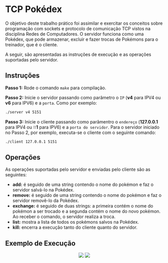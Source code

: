 # TCP Pokédex
O objetivo deste trabalho prático foi assimilar e exercitar os conceitos sobre programação com sockets e protocolo de comunicação TCP vistos na disciplina Redes de Computadores. O servidor funciona como uma Pokédex, que pode armazenar, excluir e fazer trocas de Pokémons para o treinador, que é o cliente.

A seguir, são apresentadas as instruções de execução e as operações suportadas pelo servidor.

## Instruções

**Passo 1:** Rode o comando `make` para compilação.

**Passo 2:** Inicie o servidor passando como parâmetro o `IP` (**v4** para IPV4 ou **v6** para IPV6) e a `porta`. Como por exemplo:

```bash
./server v4 5151
```

**Passo 3:** Inicie o cliente passando como parâmentro o `endereço` (**127.0.0.1** para IPV4 ou **::1** para IPV6) e a `porta do servidor`. Para o servidor iniciado no Passo 2, por exemplo, executa-se o cliente com o seguinte comando:

```bash
./client 127.0.0.1 5151
```

## Operações

As operações suportadas pelo servidor e enviadas pelo cliente são as seguintes: 
* **add:** é seguido de uma string contendo o nome do pokémon e faz o servidor salvá-lo na Pokédex.
* **remove:** é seguido de uma string contendo o nome do pokémon e faz o servidor removê-lo da Pokédex.
* **exchange:** é seguido de duas strings: a primeira contém o nome do pokémon a ser trocado e a segunda contém o nome do novo pokémon. Ao receber o comando, o servidor realiza a troca.
* **list:** mostra a lista de todos os pokémons salvos na Pokédex.
* **kill:** encerra a execução tanto do cliente quanto do servidor.

## Exemplo de Execução

<p align="center">
  <img src="https://user-images.githubusercontent.com/42253628/159305057-db7bce89-629c-4e7a-92f0-23e329adb152.png" />
  <img src="https://user-images.githubusercontent.com/42253628/159305557-05399ab4-8426-4c5b-aed1-36a34d94be75.png" />
</p>

